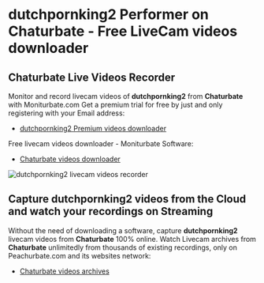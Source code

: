# dutchpornking2 Performer on Chaturbate - Free LiveCam videos downloader

## Chaturbate Live Videos Recorder

Monitor and record livecam videos of **dutchpornking2** from **Chaturbate** with Moniturbate.com
Get a premium trial for free by just and only registering with your Email address:
* [dutchpornking2 Premium videos downloader](https://moniturbate.com/request-demo-licence-key.html)

Free livecam videos downloader - Moniturbate Software:
* [Chaturbate videos downloader](https://moniturbate.com/moniturbate-download-software.html)

![dutchpornking2 livecam videos recorder](https://peachurnet.com/templates/moniturbate-software.png)


## Capture dutchpornking2 videos from the Cloud and watch your recordings on Streaming

Without the need of downloading a software, capture **dutchpornking2** livecam videos from **Chaturbate** 100% online.
Watch Livecam archives from **Chaturbate** unlimitedly from thousands of existing recordings, only on Peachurbate.com and its websites network:
* [Chaturbate videos archives](https://peachurnet.com/)